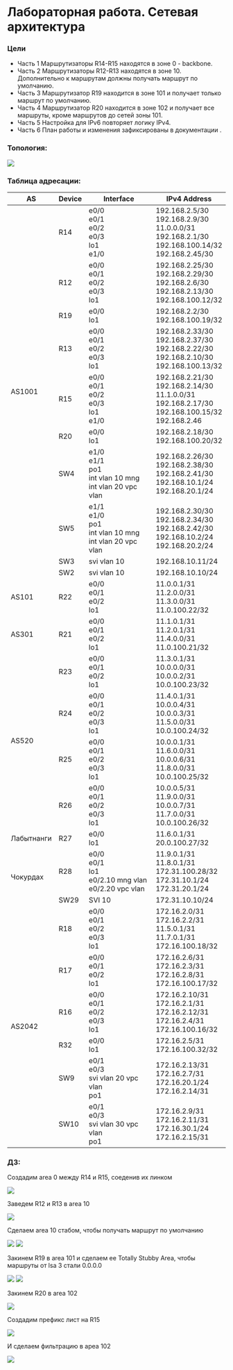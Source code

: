 #  Лабораторная работа. Сетевая архитектура


###  Цели


  + Часть 1 Маршрутизаторы R14-R15 находятся в зоне 0 - backbone.
  + Часть 2 Маршрутизаторы R12-R13 находятся в зоне 10. Дополнительно к маршрутам должны получать маршрут по умолчанию.
  + Часть 3 Маршрутизатор R19 находится в зоне 101 и получает только маршрут по умолчанию.
  + Часть 4 Маршрутизатор R20 находится в зоне 102 и получает все маршруты, кроме маршрутов до сетей зоны 101.
  + Часть 5 Настройка для IPv6 повторяет логику IPv4.
  + Часть 6 План работы и изменения зафиксированы в документации .




### Топология:

![](./imgs/tp.png)


### Таблица адресации:


<table><thead>
  <tr>
    <th>AS</th>
    <th>Device</th>
    <th>Interface</th>
    <th>IPv4 Address</th>
  </tr></thead>
<tbody>
  <tr>
    <td rowspan="10">AS1001</td>
    <td>R14</td>
    <td>e0/0<br>e0/1<br>e0/2<br>e0/3<br>lo1<br>e1/0</td>
    <td>192.168.2.5/30<br>192.168.2.9/30<br>11.0.0.0/31<br>192.168.2.1/30<br>192.168.100.14/32<br>192.168.2.45/30</td>
  </tr>
  <tr>
    <td>R12</td>
    <td>e0/0<br>e0/1<br>e0/2<br>e0/3<br>lo1</td>
    <td>192.168.2.25/30<br>192.168.2.29/30<br>192.168.2.6/30<br>192.168.2.13/30<br>192.168.100.12/32</td>
  </tr>
  <tr>
    <td>R19</td>
    <td>e0/0<br>lo1</td>
    <td>192.168.2.2/30<br>192.168.100.19/32</td>
  </tr>
  <tr>
    <td>R13</td>
    <td>e0/0<br>e0/1<br>e0/2<br>e0/3<br>lo1</td>
    <td>192.168.2.33/30<br>192.168.2.37/30<br>192.168.2.22/30<br>192.168.2.10/30<br>192.168.100.13/32</td>
  </tr>
  <tr>
    <td>R15</td>
    <td>e0/0<br>e0/1<br>e0/2<br>e0/3<br>lo1<br>e1/0</td>
    <td>192.168.2.21/30<br>192.168.2.14/30<br>11.1.0.0/31<br>192.168.2.17/30<br>192.168.100.15/32<br>192.168.2.46</td>
  </tr>
  <tr>
    <td>R20</td>
    <td>e0/0<br>lo1</td>
    <td>192.168.2.18/30<br>192.168.100.20/32</td>
  </tr>
  <tr>
    <td>SW4</td>
    <td>e1/0<br>e1/1<br>po1<br>int vlan 10 mng<br>int vlan 20 vpc vlan</td>
    <td>192.168.2.26/30<br>192.168.2.38/30<br>192.168.2.41/30<br>192.168.10.1/24<br>192.168.20.1/24</td>
  </tr>
  <tr>
    <td>SW5</td>
    <td>e1/1<br>e1/0<br>po1<br>int vlan 10 mng<br>int vlan 20 vpc vlan</td>
    <td>192.168.2.30/30<br>192.168.2.34/30<br>192.168.2.42/30<br>192.168.10.2/24<br>192.168.20.2/24</td>
  </tr>
  <tr>
    <td>SW3</td>
    <td>svi vlan 10</td>
    <td>192.168.10.11/24</td>
  </tr>
  <tr>
    <td>SW2</td>
    <td>svi vlan 10</td>
    <td>192.168.10.10/24</td>
  </tr>
  <tr>
    <td>AS101</td>
    <td>R22</td>
    <td>e0/0<br>e0/1<br>e0/2<br>lo1</td>
    <td>11.0.0.1/31<br>11.2.0.0/31<br>11.3.0.0/31<br>11.0.100.22/32</td>
  </tr>
  <tr>
    <td>AS301</td>
    <td>R21</td>
    <td>e0/0<br>e0/1<br>e0/2<br>lo1</td>
    <td>11.1.0.1/31<br>11.2.0.1/31<br>11.4.0.0/31<br>11.0.100.21/32</td>
  </tr>
  <tr>
    <td rowspan="4">AS520</td>
    <td>R23</td>
    <td>e0/0<br>e0/1<br>e0/2<br>lo1</td>
    <td>11.3.0.1/31<br>10.0.0.0/31<br>10.0.0.2/31<br>10.0.100.23/32</td>
  </tr>
  <tr>
    <td>R24</td>
    <td>e0/0<br>e0/1<br>e0/2<br>e0/3<br>lo1</td>
    <td>11.4.0.1/31<br>10.0.0.4/31<br>10.0.0.3/31<br>11.5.0.0/31<br>10.0.100.24/32</td>
  </tr>
  <tr>
    <td>R25</td>
    <td>e0/0<br>e0/1<br>e0/2<br>e0/3<br>lo1</td>
    <td>10.0.0.1/31<br>11.6.0.0/31<br>10.0.0.6/31<br>11.8.0.0/31<br>10.0.100.25/32</td>
  </tr>
  <tr>
    <td>R26</td>
    <td>e0/0<br>e0/1<br>e0/2<br>e0/3<br>lo1</td>
    <td>10.0.0.5/31<br>11.9.0.0/31<br>10.0.0.7/31<br>11.7.0.0/31<br>10.0.100.26/32</td>
  </tr>
  <tr>
    <td>Лабытнанги</td>
    <td>R27</td>
    <td>e0/0<br>lo1</td>
    <td>11.6.0.1/31<br>20.0.100.27/32</td>
  </tr>
  <tr>
    <td rowspan="2">Чокурдах</td>
    <td>R28</td>
    <td>e0/0<br>e0/1<br>lo1<br>e0/2.10 mng vlan<br>e0/2.20 vpc vlan</td>
    <td>11.9.0.1/31<br>11.8.0.1/31<br>172.31.100.28/32<br>172.31.10.1/24<br>172.31.20.1/24</td>
  </tr>
  <tr>
    <td>SW29</td>
    <td>SVI 10</td>
    <td>172.31.10.10/24</td>
  </tr>
  <tr>
    <td rowspan="6">AS2042</td>
    <td>R18</td>
    <td>e0/0<br>e0/1<br>e0/2<br>e0/3<br>lo1</td>
    <td>172.16.2.0/31<br>172.16.2.2/31<br>11.5.0.1/31<br>11.7.0.1/31<br>172.16.100.18/32</td>
  </tr>
  <tr>
    <td>R17</td>
    <td>e0/0<br>e0/1<br>e0/2<br>lo1</td>
    <td>172.16.2.6/31<br>172.16.2.3/31<br>172.16.2.8/31<br>172.16.100.17/32</td>
  </tr>
  <tr>
    <td>R16</td>
    <td>e0/0<br>e0/1<br>e0/2<br>e0/3<br>lo1</td>
    <td>172.16.2.10/31<br>172.16.2.1/31<br>172.16.2.12/31<br>172.16.2.4/31<br>172.16.100.16/32</td>
  </tr>
  <tr>
    <td>R32</td>
    <td>e0/0<br>lo1</td>
    <td>172.16.2.5/31<br>172.16.100.32/32</td>
  </tr>
  <tr>
    <td>SW9</td>
    <td>e0/1<br>e0/3<br>svi vlan 20 vpc vlan<br>po1</td>
    <td>172.16.2.13/31<br>172.16.2.7/31<br>172.16.20.1/24<br>172.16.2.14/31</td>
  </tr>
  <tr>
    <td>SW10</td>
    <td>e0/1<br>e0/3<br>svi vlan 30 vpc vlan<br>po1</td>
    <td>172.16.2.9/31<br>172.16.2.11/31<br>172.16.30.1/24<br>172.16.2.15/31</td>
  </tr>
</tbody></table>


### ДЗ:


Создадим area 0 между R14 и R15, соеденив их линком

![](./imgs/1.png)


Заведем R12 и R13 в area 10


![](./imgs/2.png)


Сделаем area 10 стабом, чтобы получать маршрут по умолчанию


![](./imgs/3.png)
![](./imgs/4.png)


Закинем R19 в area 101 и сделаем ее Totally Stubby Area, чтобы маршруты от lsa 3 стали 0.0.0.0

![](./imgs/5.png)
![](./imgs/6.png)

Закинем R20 в area 102 

![](./imgs/7.png)

Создадим префикс лист на R15


![](./imgs/8.png)

И сделаем фильтрацию в ареа 102


![](./imgs/9.png)





